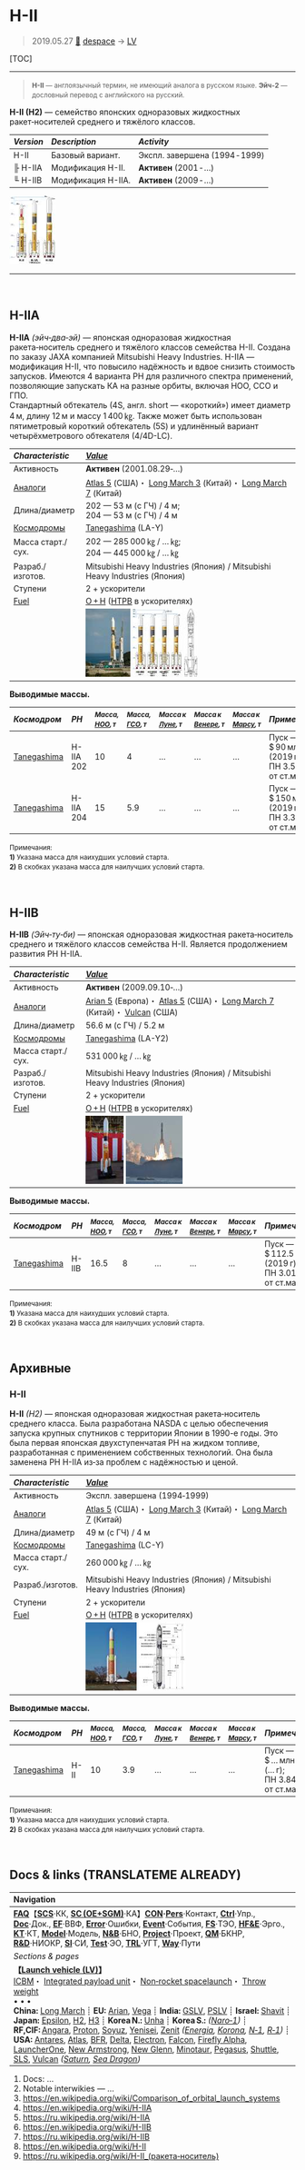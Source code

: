 # H-II
> 2019.05.27 [🚀](../index/index.md) [despace](index.md) → [LV](lv.md)

[TOC]

---

> <small>**H-II** — англоязычный термин, не имеющий аналога в русском языке. **Эйч‑2** — дословный перевод с английского на русский.</small>

**H-II (H2)** — семейство японских одноразовых жидкостных ракет‑носителей среднего и тяжёлого классов.

|*Version*|*Description*|*Activity*|
|:--|:--|:--|
|H-II|Базовый вариант.|Экспл. завершена (1994 ‑ 1999)|
|╟ H-IIA|Модификация H-II.|**Активен** (2001 ‑ …)|
|╙ H-IIB|Модификация H-IIA.|**Активен** (2009 ‑ …)|

[![](f/lv/h/h2_family_thumb.jpg)](f/lv/h/h2_family.png)



---

<p style="page-break-after:always"> </p>

## H-IIA
**H-IIA** *(эйч‑два‑эй)* — японская одноразовая жидкостная ракета‑носитель среднего и тяжёлого классов семейства H-II. Создана по заказу JAXA компанией Mitsubishi Heavy Industries. H-IIA — модификация H-II, что повысило надёжность и вдвое снизить стоимость запусков. Имеются 4 варианта РН для различного спектра применений, позволяющие запускать КА на разные орбиты, включая НОО, ССО и ГПО.  
Стандартный обтекатель (4S, англ. short — «короткий») имеет диаметр 4 м, длину 12 м и массу 1 400 ㎏. Также может быть использован пятиметровый короткий обтекатель (5S) и удлинённый вариант четырёхметрового обтекателя (4/4D-LC).

|*Characteristic*|*[Value](si.md)*|
|:--|:--|
|Активность|**Активен** (2001.08.29‑…)|
|[Аналоги](analogue.md)|[Atlas 5](atlas.md) (США)・ [Long March 3](long_march.md) (Китай)・ [Long March 7](long_march.md) (Китай)|
|Длина/диаметр|202 — 53 м (с ГЧ) / 4 м;<br> 204 — 53 м (с ГЧ) / 4 м|
|[Космодромы](spaceport.md)|[Tanegashima](spaceport.md) (LA-Y)|
|Масса старт./сух.|202 — 285 000 ㎏ / … ㎏;<br> 204 — 445 000 ㎏ / … ㎏|
|Разраб./изготов.|Mitsubishi Heavy Industries (Япония) / Mitsubishi Heavy Industries (Япония)|
|Ступени|2 + ускорители|
|[Fuel](fuel.md)|[O + H](o_plus.md) ([HTPB](htpb.md) в ускорителях)|
| |[![](f/lv/h/h2a_2014_thumb.jpg)](f/lv/h/h2a_2014.jpg) [![](f/lv/h/h2a_family_thumb.jpg)](f/lv/h/h2a_family.png) [![](f/lv/h/h2a_lv_thumb.jpg)](f/lv/h/h2a_lv.png)|

**Выводимые массы.**

|*Космодром*|*РН*|<small>*Масса,<br> [НОО](nnb.md), т*</small>|<small>*Масса,<br> [ГСО](nnb.md), т*</small>|<small>*Масса к<br> [Луне](moon.md), т*</small>|<small>*Масса к<br> [Венере](venus.md), т*</small>|<small>*Масса к<br> [Марсу](mars.md), т*</small>|*Примечания*|
|:--|:--|:--|:--|:--|:--|:--|:--|
|[Tanegashima](spaceport.md)|H-IIA 202|10|4|…|…|…|Пуск — $ 90 млн (2019 г);<br> ПН 3.50 % от ст.массы|
|[Tanegashima](spaceport.md)|H-IIA 204|15|5.9|…|…|…|Пуск — $ 150 млн (2019 г);<br> ПН 3.37 % от ст.массы|

<small>Примечания:<br> **1)** Указана масса для наихудших условий старта.<br> **2)** В скобках указана масса для наилучших условий старта.</small>



<p style="page-break-after:always"> </p>

## H-IIB
**H-IIB** *(Эйч‑ту‑би)* — японская одноразовая жидкостная ракета‑носитель среднего и тяжёлого классов семейства H-II. Является продолжением развития РН H-IIA.

|*Characteristic*|*[Value](si.md)*|
|:--|:--|
|Активность|**Активен** (2009.09.10‑…)|
|[Аналоги](analogue.md)|[Arian 5](arian.md) (Европа)・ [Atlas 5](atlas.md) (США)・ [Long March 7](long_march.md) (Китай)・ [Vulcan](vulcan.md) (США)|
|Длина/диаметр|56.6 м (с ГЧ) / 5.2 м|
|[Космодромы](spaceport.md)|[Tanegashima](spaceport.md) (LA-Y2)|
|Масса старт./сух.|531 000 ㎏ / … ㎏|
|Разраб./изготов.|Mitsubishi Heavy Industries (Япония) / Mitsubishi Heavy Industries (Япония)|
|Ступени|2 + ускорители|
|[Fuel](fuel.md)|[O + H](o_plus.md) ([HTPB](htpb.md) в ускорителях)|
| |[![](f/lv/h/h2b_model_thumb.jpg)](f/lv/h/h2b_model.jpg)  [![](f/lv/h/h2b_launch2011_thumb.jpg)](f/lv/h/h2b_launch2011.jpg)|

**Выводимые массы.**

|*Космодром*|*РН*|<small>*Масса,<br> [НОО](nnb.md), т*</small>|<small>*Масса,<br> [ГСО](nnb.md), т*</small>|<small>*Масса к<br> [Луне](moon.md), т*</small>|<small>*Масса к<br> [Венере](venus.md), т*</small>|<small>*Масса к<br> [Марсу](mars.md), т*</small>|*Примечания*|
|:--|:--|:--|:--|:--|:--|:--|:--|
|[Tanegashima](spaceport.md)|H-IIB|16.5|8|…|…|…|Пуск — $ 112.5 млн (2019 г);<br> ПН 3.01 % от ст.массы|

<small>Примечания:<br> **1)** Указана масса для наихудших условий старта.<br> **2)** В скобках указана масса для наилучших условий старта.</small>



<p style="page-break-after:always"> </p>

## Архивные

### H-II
**H-II** *(H2)* — японская одноразовая жидкостная ракета‑носитель среднего класса. Была разработана NASDA с целью обеспечения запуска крупных спутников с территории Японии в 1990-е годы. Это была первая японская двухступенчатая РН на жидком топливе, разработанная с применением собственных технологий. Она была заменена РН H-IIA из‑за проблем с надёжностью и ценой.

|*Characteristic*|*[Value](si.md)*|
|:--|:--|
|Активность|Экспл. завершена (1994‑1999)|
|[Аналоги](analogue.md)|[Atlas 5](atlas.md) (США)・ [Long March 3](long_march.md) (Китай)・ [Long March 7](long_march.md) (Китай)|
|Длина/диаметр|49 м (с ГЧ) / 4 м|
|[Космодромы](spaceport.md)|[Tanegashima](spaceport.md) (LC-Y)|
|Масса старт./сух.|260 000 ㎏ / … ㎏|
|Разраб./изготов.|Mitsubishi Heavy Industries (Япония) / Mitsubishi Heavy Industries (Япония)|
|Ступени|2 + ускорители|
|[Fuel](fuel.md)|[O + H](o_plus.md) ([HTPB](htpb.md) в ускорителях)|
| |[![](f/lv/h/h2_2016_thumb.jpg)](f/lv/h/h2_2016.jpg)  [![](f/lv/h/h2_cut_view_thumb.jpg)](f/lv/h/h2_cut_view.jpg)|

**Выводимые массы.**

|*Космодром*|*РН*|<small>*Масса,<br> [НОО](nnb.md), т*</small>|<small>*Масса,<br> [ГСО](nnb.md), т*</small>|<small>*Масса к<br> [Луне](moon.md), т*</small>|<small>*Масса к<br> [Венере](venus.md), т*</small>|<small>*Масса к<br> [Марсу](mars.md), т*</small>|*Примечания*|
|:--|:--|:--|:--|:--|:--|:--|:--|
|[Tanegashima](spaceport.md)|H-II|10|3.9|…|…|…|Пуск — $ … млн (… г);<br> ПН 3.84 % от ст.массы|

<small>Примечания:<br> **1)** Указана масса для наихудших условий старта.<br> **2)** В скобках указана масса для наилучших условий старта.</small>



<p style="page-break-after:always"> </p>

## Docs & links (TRANSLATEME ALREADY)
|Navigation|
|:--|
|**[FAQ](faq.md)**【**[SCS](scs.md)**·КК, **[SC (OE+SGM)](sc.md)**·КА】**[CON](contact.md)·[Pers](person.md)**·Контакт, **[Ctrl](control.md)**·Упр., **[Doc](doc.md)**·Док., **[EF](ef.md)**·ВВФ, **[Error](error.md)**·Ошибки, **[Event](event.md)**·События, **[FS](fs.md)**·ТЭО, **[HF&E](hfe.md)**·Эрго., **[KT](kt.md)**·КТ, **[Model](model.md)**·Модель, **[N&B](nnb.md)**·БНО, **[Project](project.md)**·Проект, **[QM](qm.md)**·БКНР, **[R&D](rnd.md)**·НИОКР, **[SI](si.md)**·СИ, **[Test](test.md)**·ЭО, **[TRL](trl.md)**·УГТ, **[Way](way.md)**·Пути|
|*Sections & pages*|
|**【[Launch vehicle (LV)](lv.md)】**<br> [ICBM](icbm.md)・ [Integrated payload unit](lv.md)・ [Non‑rocket spacelaunch](nrs.md)・ [Throw weight](throw_weight.md)<br>• • •<br> **China:** [Long March](long_march.md) ┊ **EU:** [Arian](arian.md), [Vega](vega.md) ┊ **India:** [GSLV](gslv.md), [PSLV](pslv.md) ┊ **Israel:** [Shavit](shavit.md) ┊ **Japan:** [Epsilon](epsilon.md), [H2](h2.md), [H3](h3.md) ┊ **Korea N.:** [Unha](unha.md) ┊ **Korea S.:** *([Naro‑1](naro_1.md))* ┊ **RF,CIF:** [Angara](angara.md), [Proton](proton.md), [Soyuz](soyuz.md), [Yenisei](yenisei.md), [Zenit](zenit.md) *([Energia](energia.md), [Korona](korona.md), [N‑1](n_1.md), [R‑1](r_7.md))* ┊ **USA:** [Antares](antares.md), [Atlas](atlas.md), [BFR](bfr.md), [Delta](delta.md), [Electron](electron.md), [Falcon](falcon.md), [Firefly Alpha](firefly_alpha.md), [LauncherOne](launcherone.md), [New Armstrong](new_armstrong.md), [New Glenn](new_glenn.md), [Minotaur](minotaur.md), [Pegasus](pegasus.md), [Shuttle](shuttle.md), [SLS](sls.md), [Vulcan](vulcan.md) *([Saturn](saturn_lv.md), [Sea Dragon](sea_dragon.md))*|

   1. Docs: …
   1. Notable interwikies — …
   1. <https://en.wikipedia.org/wiki/Comparison_of_orbital_launch_systems>
   1. <https://en.wikipedia.org/wiki/H-IIA>
   1. <https://ru.wikipedia.org/wiki/H-IIA>
   1. <https://en.wikipedia.org/wiki/H-IIB>
   1. <https://ru.wikipedia.org/wiki/H-IIB>
   1. <https://en.wikipedia.org/wiki/H-II>
   1. <https://ru.wikipedia.org/wiki/H-II_(ракета‑носитель)>

